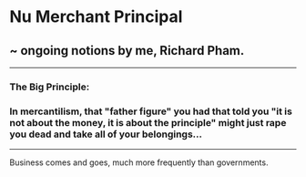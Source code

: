 # Nu Merchant Principal
## ~ ongoing notions by me, Richard Pham. 

----------------------------------------------------------------------------------------------------------------------------------------------------------------------------------
### The Big Principle: 
### In mercantilism, that "father figure" you had that told you "it is not about the money, it is about the principle" might just rape you dead and take all of your belongings...
-----------------------------------------------------------------------------------------------------------------------------------------------------------------------------------
Business comes and goes, much more frequently than governments. 

